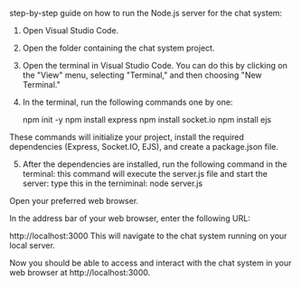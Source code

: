 step-by-step guide on how to run the Node.js server for the chat system:

1. Open Visual Studio Code.

2. Open the folder containing the chat system project.

3. Open the terminal in Visual Studio Code. You can do this by clicking on the "View" menu, selecting "Terminal," and then choosing "New Terminal."

4. In the terminal, run the following commands one by one:

    npm init -y
    npm install express
    npm install socket.io
    npm install ejs
   
These commands will initialize your project, install the required dependencies (Express, Socket.IO, EJS), and create a package.json file.

5. After the dependencies are installed, run the following command in the terminal:
  this command will execute the server.js file and start the server:
   type this in the terniminal:
     node server.js

Open your preferred web browser.

In the address bar of your web browser, enter the following URL:

http://localhost:3000
This will navigate to the chat system running on your local server.

Now you should be able to access and interact with the chat system in your web browser at http://localhost:3000.
